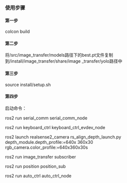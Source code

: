 ### 使用步骤

#### 第一步

colcon build

#### 第二步

将/src/image_transfer/models路径下的best.pt文件复制到/install/image_transfer/share/image _transfer/yolo路径中

#### 第三步

source install/setup.sh

#### 第四步

启动命令：

ros2 run serial_comm serial_comm_node

ros2 run keyboard_ctrl keyboard_ctrl_evdev_node

ros2 launch realsense2_camera rs_align_depth_launch.py depth_module.depth_profile:=640x 360x30 rgb_camera.color_profile:=640x360x30s

ros2 run image_transfer subscriber

ros2 run position position_sub

ros2 run auto_ctrl auto_ctrl_node